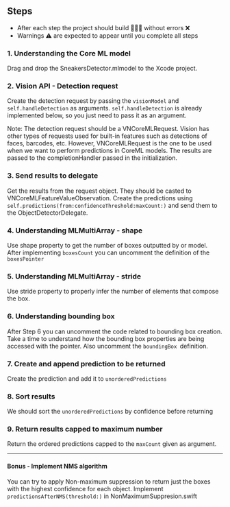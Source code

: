 ## Steps
* After each step the project should build 👷🏼‍♂️ without errors ❌  
* Warnings ⚠️ are expected to appear until you complete all steps

### 1. Understanding the Core ML model 
Drag and drop the SneakersDetector.mlmodel to the Xcode project.
### 2. Vision API - Detection request

Create the detection request by passing the `visionModel` and `self.handleDetection` as arguments. `self.handleDetection` is already implemented below, so you just need to pass it as an argument.

Note: The detection request should be a VNCoreMLRequest. Vision has other types of requests used for built-in features such as detections of faces, barcodes, etc. However, VNCoreMLRequest is the one to be used when we want to perform predictions in CoreML models. The results are passed to the completionHandler passed in the initialization.

### 3. Send results to delegate
Get the results from the request object. They should be casted to VNCoreMLFeatureValueObservation.
Create the predictions using `self.predictions(from:confidenceThreshold:maxCount:)` and send them to the ObjectDetectorDelegate.

### 4. Understanding MLMultiArray - shape
Use shape property to get the number of boxes outputted by or model. After implementing `boxesCount` you can uncomment the definition of the `boxesPointer`

### 5. Understanding MLMultiArray - stride
Use stride property to properly infer the number of elements that compose the box.

### 6. Understanding bounding box
After Step 6 you can uncomment the code related to bounding box creation.
Take a time to understand how the bounding box properties are being accessed with the pointer. Also uncomment the `boundingBox `definition.

### 7. Create and append prediction to be returned
Create the prediction and add it to `unorderedPredictions`

### 8. Sort results
We should sort the `unorderedPredictions` by confidence before returning

### 9. Return results capped to maximum number
Return the ordered predictions capped to the `maxCount` given as argument.

___
#### Bonus - Implement NMS algorithm
You can try to apply Non-maximum suppression to return just the boxes with the highest confidence for each object. Implement `predictionsAfterNMS(threshold:)` in NonMaximumSuppresion.swift
